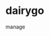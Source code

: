 # dairygo
manage

<!-- 
insert global data 
price ()
quantity

export counter
1. cow, bufallo milk, dahi, paneer, kurauni, kulfi, nauni
1. rate input and edit
1. insert these auto with + 
1. insert custom kharcha as well

export thekka
(baaki)insert custom people price 

import
1. daily income/outgoing price insert
1. milk (choose from cow buff) -> from 2,3 peoples people&price insert place

note* daily remaining transfered as other dairy items(dahi, paneer etc)

calc
total quantity imported,remaining,exported
total price sold, bought, to sell
daily calc, monthly calc
-->
